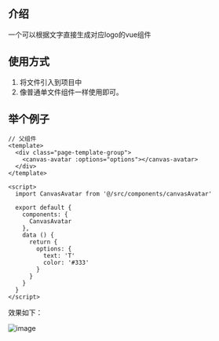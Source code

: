 ## 介绍
一个可以根据文字直接生成对应logo的vue组件

## 使用方式
1. 将文件引入到项目中
2. 像普通单文件组件一样使用即可。

## 举个例子
```
// 父组件
<template>
  <div class="page-template-group">
    <canvas-avatar :options="options"></canvas-avatar>
  </div>
</template>

<script>
  import CanvasAvatar from '@/src/components/canvasAvatar'

  export default {
    components: {
      CanvasAvatar
    },
    data () {
      return {
        options: {
          text: 'T'
          color: '#333'
        }
      }
    }
  }
</script>
```
效果如下：

![image](https://user-images.githubusercontent.com/6983075/41338443-cc2372ca-6f24-11e8-95b8-0b1bf201ceda.png)